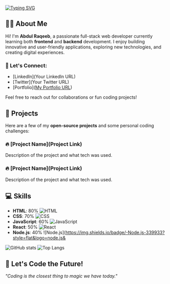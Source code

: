 [![Typing SVG](https://readme-typing-svg.herokuapp.com?font=Fira+Code&duration=4000&pause=1000&center=true&vCenter=true&width=500&lines=Hi+There!+I'm+Abdul+Raqeeb+👋;Full+Stack+Web+Developer+in+Progress+💻;Frontend+%26+Backend+Learner+🚀;Building+my+digital+brand%3A+TexonCoder+⚡;TexonCoder+%3D+Code+with+Purpose+%F0%9F%92%A7%E2%9C%A8)](https://git.io/typing-svg)


## 👨‍💻 About Me

Hi! I'm **Abdul Raqeeb**, a passionate full-stack web developer currently learning both **frontend** and **backend** development. I enjoy building innovative and user-friendly applications, exploring new technologies, and creating digital experiences.

### 💬 Let's Connect:
- [LinkedIn](Your LinkedIn URL)
- [Twitter](Your Twitter URL)
- [Portfolio]([My Portfolio URL](https://abdul-raqeeb1.github.io/web-design-expert/))

Feel free to reach out for collaborations or fun coding projects!

## 🚀 Projects

Here are a few of my **open-source projects** and some personal coding challenges:

### 🔥 [Project Name](Project Link)  
Description of the project and what tech was used.

### 🔥 [Project Name](Project Link)  
Description of the project and what tech was used.

## 💻 Skills


- **HTML**: 80% ![HTML](https://img.shields.io/badge/-HTML-E34F26?style=flat&logo=html5&logoColor=fff)
- **CSS**: 70% ![CSS](https://img.shields.io/badge/-CSS-1572B6?style=flat&logo=css3&logoColor=fff)
- **JavaScript**: 60% ![JavaScript](https://img.shields.io/badge/-JavaScript-F7DF1E?style=flat&logo=javascript&logoColor=fff)
- **React**: 50% ![React](https://img.shields.io/badge/-React-61DAFB?style=flat&logo=react&logoColor=fff)
- **Node.js**: 40% ![Node.js](https://img.shields.io/badge/-Node.js-339933?style=flat&logo=node.js&

![GitHub stats](https://github-readme-stats.vercel.app/api?username=YourGitHubUsername&show_icons=true&hide_title=true&count_private=true&hide=prs)
![Top Langs](https://github-readme-stats.vercel.app/api/top-langs/?username=YourGitHubUsername&layout=compact)


## 🚀 Let's Code the Future!

_"Coding is the closest thing to magic we have today."_



<!---
Abdul-Raqeeb1/Abdul-Raqeeb1 is a ✨ special ✨ repository because its `README.md` (this file) appears on your GitHub profile.
You can click the Preview link to take a look at your changes.
--->
